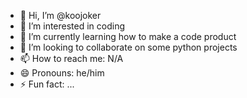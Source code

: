 - 👋 Hi, I’m @koojoker
- 👀 I’m interested in coding
- 🌱 I’m currently learning how to make a code product
- 💞️ I’m looking to collaborate on some python projects
- 📫 How to reach me: N/A
- 😄 Pronouns: he/him
- ⚡ Fun fact: ...

<!---
koojoker/koojoker is a ✨ special ✨ repository because its `README.md` (this file) appears on your GitHub profile.
You can click the Preview link to take a look at your changes.
--->
